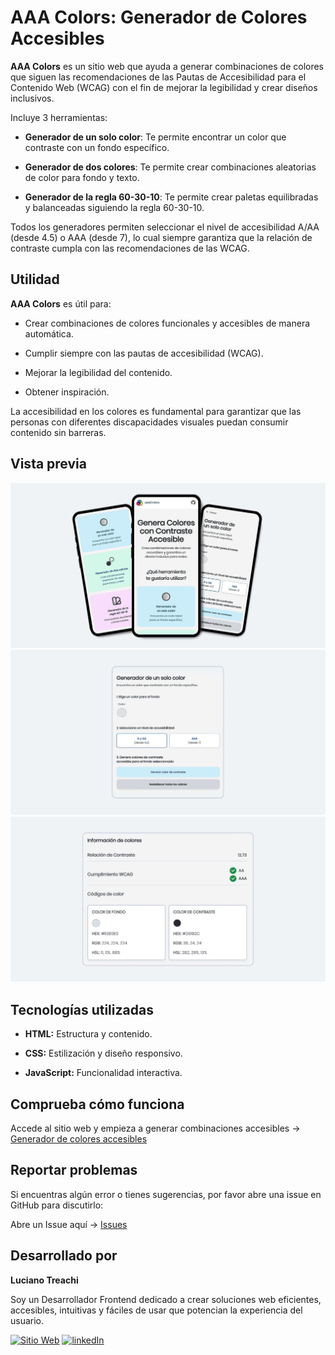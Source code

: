 # AAA Colors: Generador de Colores Accesibles

**AAA Colors** es un sitio web que ayuda a generar combinaciones de colores que siguen las recomendaciones de las Pautas de Accesibilidad para el Contenido Web (WCAG) con el fin de mejorar la legibilidad y crear diseños inclusivos.

Incluye 3 herramientas:

- **Generador de un solo color**: Te permite encontrar un color que contraste con un fondo específico.

- **Generador de dos colores**: Te permite crear combinaciones aleatorias de color para fondo y texto.

- **Generador de la regla 60-30-10**: Te permite crear paletas equilibradas y balanceadas siguiendo la regla 60-30-10.

Todos los generadores permiten seleccionar el nivel de accesibilidad A/AA (desde 4.5) o AAA (desde 7), lo cual siempre garantiza que la relación de contraste cumpla con las recomendaciones de las WCAG.

## Utilidad

**AAA Colors** es útil para:

- Crear combinaciones de colores funcionales y accesibles de manera automática.

- Cumplir siempre con las pautas de accesibilidad (WCAG).

- Mejorar la legibilidad del contenido.

- Obtener inspiración.

La accesibilidad en los colores es fundamental para garantizar que las personas con diferentes discapacidades visuales puedan consumir contenido sin barreras.

## Vista previa

![Vista previa del sitio](assets/readme/preview-1.png)
![Vista previa del sitio](assets/readme/preview-2.png)
![Vista previa del sitio](assets/readme/preview-3.png)

## Tecnologías utilizadas

- **HTML:** Estructura y contenido.

- **CSS:** Estilización y diseño responsivo.

- **JavaScript:** Funcionalidad interactiva.

## Comprueba cómo funciona

Accede al sitio web y empieza a generar combinaciones accesibles → [Generador de colores accesibles](https://aaacolors.vercel.app/)

## Reportar problemas

Si encuentras algún error o tienes sugerencias, por favor abre una issue en GitHub para discutirlo:

Abre un Issue aquí → [Issues](https://github.com/LucianoTreachi/aaa-colors/issues)

## Desarrollado por

**Luciano Treachi**

Soy un Desarrollador Frontend dedicado a crear soluciones web eficientes, accesibles, intuitivas y fáciles de usar que potencian la experiencia del usuario.

[![Sitio Web](https://img.shields.io/badge/Sitio_Web-black?style=for-the-badge&logoColor=white)](https://lucianotreachi.website/)
[![linkedIn](https://img.shields.io/badge/LinkedIn-0077B5?style=for-the-badge&logoColor=white)](https://www.linkedin.com/in/luciano-treachi/)
